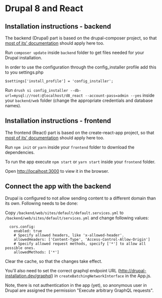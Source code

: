 # Drupal 8 and React

## Installation instructions - backend

The backend (Drupal) part is based on the drupal-composer project, so that [most of its' documentation](https://github.com/drupal-composer/drupal-project) should apply here too.

Run `composer update` inside `backend` folder to get files needed for your Drupal installation.

In order to use the configuration through the config_installer profile add this to you settings.php

`$settings['install_profile'] = 'config_installer';`

Run `drush si config_installer --db-url=mysql://root:@localhost/d8_react --account-pass=admin --yes` inside your `backend/web` folder (change the appropriate credentials and database names).

## Installation instructions - frontend

The frontend (React) part is based on the create-react-app project, so that [most of its' documentation](https://github.com/facebookincubator/create-react-app) should apply here too.

Run `npm init` or `yarn` inside your `frontend` folder to download the dependencies.

To run the app execute `npm start` or `yarn start` inside your `frontend` folder.

Open [http://localhost:3000](http://localhost:3000) to view it in the browser.

## Connect the app with the backend

Drupal is configured to not allow sending content to a different domain than its own. Following needs to be done:

Copy `/backend/web/sites/default/default.services.yml` to `/backend/web/sites/default/services.yml` and change following values:

```
  cors.config:
    enabled: true
    # Specify allowed headers, like 'x-allowed-header'.
    allowedHeaders: ['Content-Type', 'Access-Control-Allow-Origin']
    # Specify allowed request methods, specify ['*'] to allow all possible ones.
    allowedMethods: ['*']
```

Clear the cache, so that the changes take effect.

You'll also need to set the correct graphql endpoint URL (http://drupal-installation.dev/graphql) in `createBatchingNetworkInterface` in the App.js.

Note, there is not authentication in the app (yet), so anonymous user in Drupal are assigned the permission "Execute arbitrary GraphQL requests".
